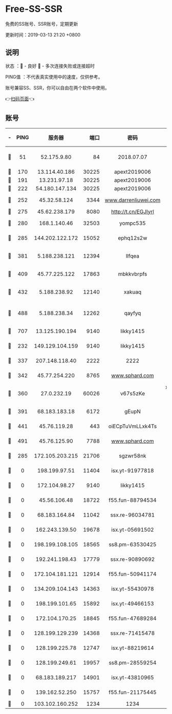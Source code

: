 # Free-SS-SSR

免费的SS账号、SSR账号，定期更新

更新时间：2019-03-13 21:20 +0800

## 说明

状态     ：🙂 - 良好 🙁 - 多次连接失败或连接超时

PING值   ：不代表真实使用中的速度，仅供参考。

账号兼容SS、SSR，你可以自由在两个软件中使用。

👉[扫码页面](https://liesauer.github.io/Free-SS-SSR/)👈

## 账号

|-|PING|服务器|端口|密码|加密方式|区域|
|:----:|:----:|:-----:|-----:|:----:|:----:|:----:|
|🙂|51|52.175.9.80|84|2018.07.07|chacha20-ietf-poly1305|HK|
|🙂|170|13.114.40.186|30225|apext2019006|chacha20|JP|
|🙂|191|13.231.97.18|30225|apext2019006|chacha20|JP|
|🙂|222|54.180.147.134|30225|apext2019006|chacha20|KR|
|🙂|252|45.32.58.124|3344|www.darrenliuwei.com|aes-256-cfb|JP|
|🙂|275|45.62.238.179|8080|http://t.cn/EGJIyrl|rc4-md5|CA|
|🙂|280|168.1.140.46|32503|yompc535|aes-256-cfb|AU|
|🙂|285|144.202.122.172|15052|ephq12s2w|aes-256-cfb|US|
|🙂|381|5.188.238.121|12394|llfqea|chacha20-ietf-poly1305|BR|
|🙂|409|45.77.225.122|17863|mbkkvbrpfs|aes-256-cfb|GB|
|🙂|432|5.188.238.92|12140|xakuaq|chacha20-ietf-poly1305|BR|
|🙂|488|5.188.238.34|12262|qayfyq|chacha20-ietf-poly1305|BR|
|🙂|707|13.125.190.194|9140|likky1415|aes-256-cfb|KR|
|🙂|232|149.129.104.159|9140|likky1415|aes-256-cfb|HK|
|🙂|337|207.148.118.40|2222|2222|aes-256-cfb|SG|
|🙂|342|45.77.254.220|8765|www.sphard.com|aes-256-cfb|SG|
|🙂|360|27.0.232.19|60026|v67s5zKe|xchacha20-ietf-poly1305|HK|
|🙂|391|68.183.183.18|6172|gEupN|aes-256-cfb|SG|
|🙂|441|45.76.119.28|443|oiECpTuVmLLxk4Ts|aes-256-cfb|AU|
|🙂|491|45.76.125.90|7788|www.sphard.com|aes-256-cfb|AU|
|🙁|285|172.105.203.215|21706|sgzwr58nk|aes-256-cfb|JP|
|🙁|0|198.199.97.51|11404|isx.yt-91977818|aes-256-cfb|US|
|🙁|0|172.104.98.27|9140|likky1415|aes-256-cfb|JP|
|🙁|0|45.56.106.48|18722|f55.fun-88794534|aes-256-cfb|US|
|🙁|0|68.183.164.84|11042|ssx.re-96034781|aes-256-cfb|US|
|🙁|0|162.243.139.50|19678|isx.yt-05691502|aes-256-cfb|US|
|🙁|0|198.199.108.105|18565|ss8.pm-63530425|aes-256-cfb|US|
|🙁|0|192.241.198.43|17779|ssx.re-90890692|aes-256-cfb|US|
|🙁|0|172.104.181.121|12914|f55.fun-50941174|aes-256-cfb|SG|
|🙁|0|134.209.104.143|14363|isx.yt-55430978|aes-256-cfb|SG|
|🙁|0|198.199.101.65|15892|isx.yt-49466153|aes-256-cfb|US|
|🙁|0|172.104.170.25|18845|f55.fun-47689284|aes-256-cfb|SG|
|🙁|0|128.199.129.239|14368|ssx.re-71415478|aes-256-cfb|SG|
|🙁|0|128.199.225.78|12747|isx.yt-88219614|aes-256-cfb|SG|
|🙁|0|128.199.249.61|19957|ss8.pm-28559254|aes-256-cfb|SG|
|🙁|0|68.183.189.217|14901|isx.yt-43810965|aes-256-cfb|SG|
|🙁|0|139.162.52.250|15757|f55.fun-21175445|aes-256-cfb|SG|
|🙁|0|103.102.160.252|1234|1234|rc4-md5|JP|
